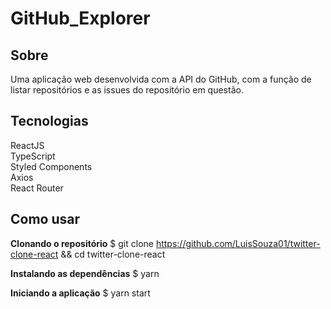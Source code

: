 # GitHub_Explorer

## Sobre
Uma aplicação web desenvolvida com a API do GitHub, com a função de listar repositórios e as issues do repositório em questão. 

## Tecnologias
ReactJS </br>
TypeScript </br>
Styled Components </br>
Axios </br>
React Router </br>

## Como usar

**Clonando o repositório**
$ git clone https://github.com/LuisSouza01/twitter-clone-react && cd twitter-clone-react

**Instalando as dependências**
$ yarn

**Iniciando a aplicação**
$ yarn start
